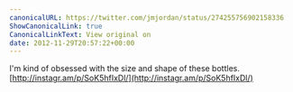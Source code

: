 ```yaml
---
canonicalURL: https://twitter.com/jmjordan/status/274255756902158336
ShowCanonicalLink: true
CanonicalLinkText: View original on
date: 2012-11-29T20:57:22+00:00
---
```

I'm kind of obsessed with the size and shape of these bottles. [http://instagr.am/p/SoK5hfIxDl/](http://instagr.am/p/SoK5hfIxDl/)